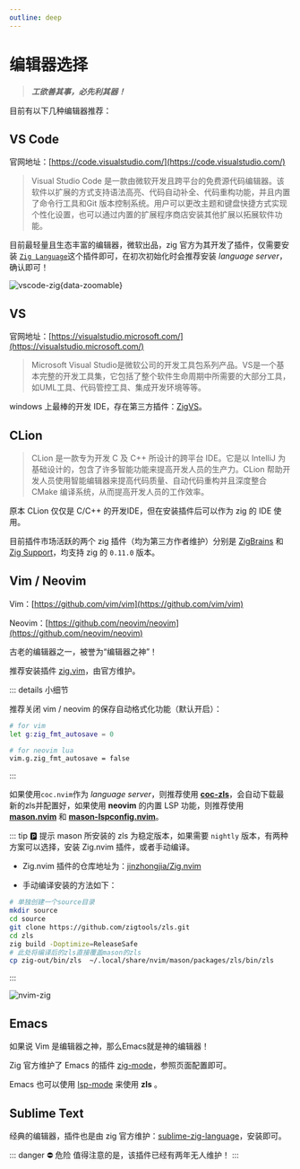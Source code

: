 ```yaml
---
outline: deep
---
```


# 编辑器选择

> **_工欲善其事，必先利其器！_**

目前有以下几种编辑器推荐：

## VS Code

官网地址：[https://code.visualstudio.com/](https://code.visualstudio.com/)

> Visual Studio Code 是一款由微软开发且跨平台的免费源代码编辑器。该软件以扩展的方式支持语法高亮、代码自动补全、代码重构功能，并且内置了命令行工具和Git 版本控制系统。用户可以更改主题和键盘快捷方式实现个性化设置，也可以通过内置的扩展程序商店安装其他扩展以拓展软件功能。

目前最轻量且生态丰富的编辑器，微软出品，zig 官方为其开发了插件，仅需要安装 [`Zig Language`](https://marketplace.visualstudio.com/items?itemName=ziglang.vscode-zig)这个插件即可，在初次初始化时会推荐安装 _language server_， 确认即可！

![vscode-zig](/picture/basic/vscode-zig.png){data-zoomable}

## VS

官网地址：[https://visualstudio.microsoft.com/](https://visualstudio.microsoft.com/)

> Microsoft Visual Studio是微软公司的开发工具包系列产品。VS是一个基本完整的开发工具集，它包括了整个软件生命周期中所需要的大部分工具，如UML工具、代码管控工具、集成开发环境等等。

windows 上最棒的开发 IDE，存在第三方插件：[ZigVS](https://marketplace.visualstudio.com/items?itemName=LuckystarStudio.ZigVS)。

## CLion

> CLion 是一款专为开发 C 及 C++ 所设计的跨平台 IDE。它是以 IntelliJ 为基础设计的，包含了许多智能功能来提高开发人员的生产力。CLion 帮助开发人员使用智能编辑器来提高代码质量、自动代码重构并且深度整合 CMake 编译系统，从而提高开发人员的工作效率。

原本 CLion 仅仅是 C/C++ 的开发IDE，但在安装插件后可以作为 zig 的 IDE 使用。

目前插件市场活跃的两个 zig 插件（均为第三方作者维护）分别是 [ZigBrains](https://plugins.jetbrains.com/plugin/22456-zigbrains) 和 [Zig Support](https://plugins.jetbrains.com/plugin/18062-zig-support)，均支持 zig 的 `0.11.0` 版本。

## Vim / Neovim

Vim：[https://github.com/vim/vim](https://github.com/vim/vim)

Neovim：[https://github.com/neovim/neovim](https://github.com/neovim/neovim)

古老的编辑器之一，被誉为“编辑器之神”！

推荐安装插件 [zig.vim](https://github.com/ziglang/zig.vim)，由官方维护。

::: details 小细节

推荐关闭 vim / neovim 的保存自动格式化功能（默认开启）：

```sh
# for vim
let g:zig_fmt_autosave = 0

# for neovim lua
vim.g.zig_fmt_autosave = false
```

:::

如果使用`coc.nvim`作为 _language server_，则推荐使用 [**coc-zls**](https://github.com/xiyaowong/coc-zls)，会自动下载最新的zls并配置好，如果使用 **neovim** 的内置 LSP 功能，则推荐使用 [**mason.nvim**](https://github.com/williamboman/mason.nvim) 和 [**mason-lspconfig.nvim**](https://github.com/williamboman/mason-lspconfig.nvim)。

::: tip 🅿️ 提示
mason 所安装的 zls 为稳定版本，如果需要 `nightly` 版本，有两种方案可以选择，安装 Zig.nvim 插件，或者手动编译。

- Zig.nvim 插件的仓库地址为：[jinzhongjia/Zig.nvim](https://github.com/jinzhongjia/Zig.nvim)

- 手动编译安装的方法如下：

```sh
# 单独创建一个source目录
mkdir source
cd source
git clone https://github.com/zigtools/zls.git
cd zls
zig build -Doptimize=ReleaseSafe
# 此处将编译后的zls直接覆盖mason的zls
cp zig-out/bin/zls  ~/.local/share/nvim/mason/packages/zls/bin/zls
```

:::

![nvim-zig](/picture/basic/nvim-zig.png)

## Emacs

如果说 Vim 是编辑器之神，那么Emacs就是神的编辑器！

Zig 官方维护了 Emacs 的插件 [zig-mode](https://github.com/ziglang/zig-mode)，参照页面配置即可。

Emacs 也可以使用 [lsp-mode](https://github.com/emacs-lsp/lsp-mode) 来使用 **zls** 。

## Sublime Text

经典的编辑器，插件也是由 zig 官方维护：[sublime-zig-language](https://github.com/ziglang/sublime-zig-language)，安装即可。

::: danger ⛔ 危险
值得注意的是，该插件已经有两年无人维护！
:::
